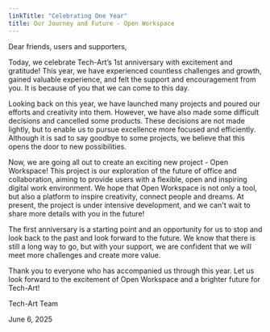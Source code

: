 ```yaml
---
linkTitle: "Celebrating One Year"
title: Our Journey and Future - Open Workspace
---
```


Dear friends, users and supporters,

Today, we celebrate Tech-Art’s 1st anniversary with excitement and gratitude! This year, we have experienced countless challenges and growth, gained valuable experience, and felt the support and encouragement from you. It is because of you that we can come to this day.

Looking back on this year, we have launched many projects and poured our efforts and creativity into them. However, we have also made some difficult decisions and cancelled some products. These decisions are not made lightly, but to enable us to pursue excellence more focused and efficiently. Although it is sad to say goodbye to some projects, we believe that this opens the door to new possibilities.

Now, we are going all out to create an exciting new project - Open Workspace! This project is our exploration of the future of office and collaboration, aiming to provide users with a flexible, open and inspiring digital work environment. We hope that Open Workspace is not only a tool, but also a platform to inspire creativity, connect people and dreams. At present, the project is under intensive development, and we can't wait to share more details with you in the future!

The first anniversary is a starting point and an opportunity for us to stop and look back to the past and look forward to the future. We know that there is still a long way to go, but with your support, we are confident that we will meet more challenges and create more value.

Thank you to everyone who has accompanied us through this year. Let us look forward to the excitement of Open Workspace and a brighter future for Tech-Art!

Tech-Art Team

June 6, 2025
